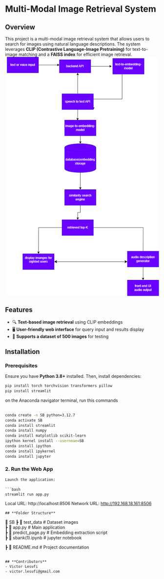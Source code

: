# **Multi-Modal Image Retrieval System**

## **Overview**
This project is a multi-modal image retrieval system that allows users to search for images using natural language descriptions. The system leverages **CLIP (Contrastive Language-Image Pretraining)** for text-to-image matching and a **FAISS index** for efficient image retrieval.
![System Architecture](/system_architecture.png)
## **Features**
- 🔍 **Text-based image retrieval** using CLIP embeddings  
- 🖥️ **User-friendly web interface** for query input and results display  
- 📁 **Supports a dataset of 500 images** for testing  

## **Installation**
### **Prerequisites**
Ensure you have **Python 3.8+** installed. Then, install dependencies:

```bash
pip install torch torchvision transformers pillow   
pip install streamlit

```
on the Anaconda navigator terminal, run this commands
```bash

conda create -n SB python=3.12.7
conda activate SB
conda install streamlit
conda install numpy
conda install matplotlib scikit-learn
ipython kernel install --usernmae=SB
conda install ipython
conda install ipykernel
conda install jupyter
```

### **2. Run the Web App**
```
Launch the application:

```bash
streamlit run app.py
```

  Local URL: http://localhost:8506
  Network URL: http://192.168.18.161:8506


```
## **Folder Structure**
```
📂 SB 
 ┣ 📂 test_data             # Dataset images  
 ┣ 📜 app.py              # Main application  
 ┣ 📜 predict_page.py       # Embedding extraction script  
 ┣ 📜 sbank(1).ipynb    # jupyter notebook
 
 ┣ 📜 README.md           # Project documentation  
 
```

## **Contributors**
- Victor Lesufi
- victor.lesufi@gmail.com
